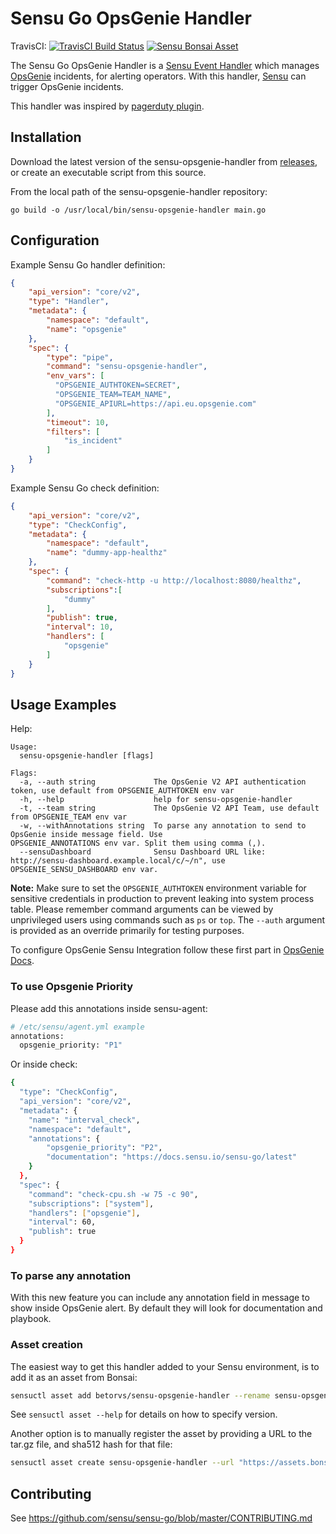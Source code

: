 # Sensu Go OpsGenie Handler
TravisCI: [![TravisCI Build Status](https://travis-ci.org/betorvs/sensu-opsgenie-handler.svg?branch=master)](https://travis-ci.org/betorvs/sensu-opsgenie-handler)
[![Sensu Bonsai Asset](https://img.shields.io/badge/Bonsai-Download%20Me-brightgreen.svg?colorB=89C967&logo=sensu)](https://bonsai.sensu.io/assets/betorvs/sensu-opsgenie-handler)

The Sensu Go OpsGenie Handler is a [Sensu Event Handler][3] which manages
[OpsGenie][2] incidents, for alerting operators. With this handler,
[Sensu][1] can trigger OpsGenie incidents.

This handler was inspired by [pagerduty plugin][6].

## Installation

Download the latest version of the sensu-opsgenie-handler from [releases][4],
or create an executable script from this source.

From the local path of the sensu-opsgenie-handler repository:
```
go build -o /usr/local/bin/sensu-opsgenie-handler main.go
```

## Configuration

Example Sensu Go handler definition:

```json
{
    "api_version": "core/v2",
    "type": "Handler",
    "metadata": {
        "namespace": "default",
        "name": "opsgenie"
    },
    "spec": {
        "type": "pipe",
        "command": "sensu-opsgenie-handler",
        "env_vars": [
          "OPSGENIE_AUTHTOKEN=SECRET",
          "OPSGENIE_TEAM=TEAM_NAME",
          "OPSGENIE_APIURL=https://api.eu.opsgenie.com"
        ],
        "timeout": 10,
        "filters": [
            "is_incident"
        ]
    }
}
```

Example Sensu Go check definition:

```json
{
    "api_version": "core/v2",
    "type": "CheckConfig",
    "metadata": {
        "namespace": "default",
        "name": "dummy-app-healthz"
    },
    "spec": {
        "command": "check-http -u http://localhost:8080/healthz",
        "subscriptions":[
            "dummy"
        ],
        "publish": true,
        "interval": 10,
        "handlers": [
            "opsgenie"
        ]
    }
}
```

## Usage Examples

Help:
```
Usage:
  sensu-opsgenie-handler [flags]

Flags:
  -a, --auth string             The OpsGenie V2 API authentication token, use default from OPSGENIE_AUTHTOKEN env var
  -h, --help                    help for sensu-opsgenie-handler
  -t, --team string             The OpsGenie V2 API Team, use default from OPSGENIE_TEAM env var
  -w, --withAnnotations string  To parse any annotation to send to OpsGenie inside message field. Use                                                OPSGENIE_ANNOTATIONS env var. Split them using comma (,).
  --sensuDashboard              Sensu Dashboard URL like: http://sensu-dashboard.example.local/c/~/n", use OPSGENIE_SENSU_DASHBOARD env var.

```

**Note:** Make sure to set the `OPSGENIE_AUTHTOKEN` environment variable for sensitive credentials in production to prevent leaking into system process table. Please remember command arguments can be viewed by unprivileged users using commands such as `ps` or `top`. The `--auth` argument is provided as an override primarily for testing purposes. 

To configure OpsGenie Sensu Integration follow these first part in [OpsGenie Docs][5].

### To use Opsgenie Priority

Please add this annotations inside sensu-agent:
```sh
# /etc/sensu/agent.yml example
annotations:
  opsgenie_priority: "P1"
```

Or inside check:
```sh
{
  "type": "CheckConfig",
  "api_version": "core/v2",
  "metadata": {
    "name": "interval_check",
    "namespace": "default",
    "annotations": {
        "opsgenie_priority": "P2",
        "documentation": "https://docs.sensu.io/sensu-go/latest"
    }
  },
  "spec": {
    "command": "check-cpu.sh -w 75 -c 90",
    "subscriptions": ["system"],
    "handlers": ["opsgenie"],
    "interval": 60,
    "publish": true
  }
}
```

### To parse any annotation

With this new feature you can include any annotation field in message to show inside OpsGenie alert. By default they will look for documentation and playbook. 


### Asset creation

The easiest way to get this handler added to your Sensu environment, is to add it as an asset from Bonsai:

```sh
sensuctl asset add betorvs/sensu-opsgenie-handler --rename sensu-opsgenie-handler
```

See `sensuctl asset --help` for details on how to specify version.

Another option is to manually register the asset by providing a URL to the tar.gz file, and sha512 hash for that file: 

```sh
sensuctl asset create sensu-opsgenie-handler --url "https://assets.bonsai.sensu.io/fba8c41f2b5bc817f8fb201144627042a3e31ee3/sensu-opsgenie-handler_0.0.4_linux_amd64.tar.gz" --sha512 "5eda4b31371fae83860604dedbf8527d0d6919bfae8e4f5b33f71bd314f6d706ef80356b14f11d7d2f86923df722338a3d11b84fa1e35323959120b46b738487"
```


## Contributing

See https://github.com/sensu/sensu-go/blob/master/CONTRIBUTING.md

[1]: https://github.com/sensu/sensu-go
[2]: https://www.opsgenie.com/ 
[3]: https://docs.sensu.io/sensu-go/5.0/reference/handlers/#how-do-sensu-handlers-work
[4]: https://github.com/betorvs/sensu-opsgenie-handler/releases
[5]: https://docs.opsgenie.com/docs/sensu-integration#section-add-sensu-integration-in-opsgenie
[6]: https://github.com/sensu/sensu-pagerduty-handler
